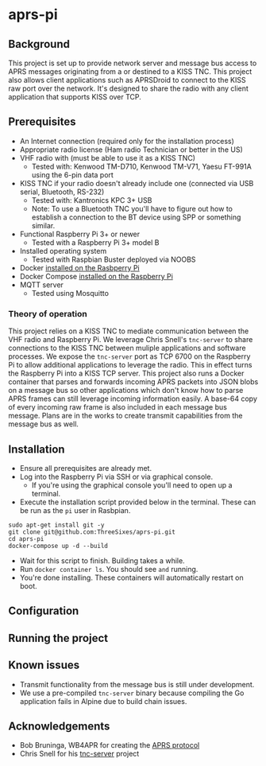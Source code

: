 # aprs-pi
## Background
This project is set up to provide network server and message bus access to APRS messages 
originating from a or destined to a KISS TNC. This project also allows client applications such as APRSDroid to connect to the KISS raw port over the network. It's designed to share the radio with any client application that supports KISS over TCP.

## Prerequisites
- An Internet connection (required only for the installation process)
- Appropriate radio license (Ham radio Technician or better in the US)
- VHF radio with (must be able to use it as a KISS TNC)
  - Tested with: Kenwood TM-D710, Kenwood TM-V71, Yaesu FT-991A using the 6-pin data port
- KISS TNC if your radio doesn't already include one (connected via USB serial, Bluetooth, RS-232)
  - Tested with: Kantronics KPC 3+ USB
  - Note: To use a Bluetooth TNC you'll have to figure out how to establish a connection to the BT device using SPP or something similar.
- Functional Raspberry Pi 3+ or newer
  - Tested with a Raspberry Pi 3+ model B
- Installed operating system
  - Tested with Raspbian Buster deployed via NOOBS
- Docker [installed on the Rasbperry Pi](https://docs.docker.com/engine/install/debian/)
- Docker Compose [installed on the Raspberry Pi](https://docs.docker.com/engine/install/debian/)
- MQTT server
  - Tested using Mosquitto

### Theory of operation
This project relies on a KISS TNC to mediate communication between the VHF radio and Raspberry Pi. We leverage Chris Snell's `tnc-server` to share connections to the KISS TNC between muliple applications and software processes. We expose the `tnc-server` port as TCP 6700 on the Raspberry Pi to allow additional applications to leverage the radio. This in effect turns the Raspberry Pi into a KISS TCP server. This project also runs a Docker container that parses and forwards incoming APRS packets into JSON blobs on a message bus so other applications which don't know how to parse APRS frames can still leverage incoming information easily. A base-64 copy of every incoming raw frame is also included in each message bus message. Plans are in the works to create transmit capabilities from the message bus as well.

## Installation
- Ensure all prerequisites are already met.
- Log into the Raspberry Pi via SSH or via graphical console.
  - If you're using the graphical console you'll need to open up a terminal.
- Execute the installation script provided below in the terminal. These can be run as the `pi` user in Rasbpian.
```
sudo apt-get install git -y
git clone git@github.com:ThreeSixes/aprs-pi.git
cd aprs-pi
docker-compose up -d --build
```
- Wait for this script to finish. Building takes a while.
- Run `docker container ls`. You should see `` and `` running.
- You're done installing. These containers will automatically restart on boot.

## Configuration

## Running the project

## Known issues
* Transmit functionality from the message bus is still under development.
* We use a pre-compiled `tnc-server` binary because compiling the Go application fails in Alpine due to build chain issues.

## Acknowledgements
* Bob Bruninga, WB4APR for creating the [APRS protocol](http://www.aprs.org)
* Chris Snell for his [tnc-server](https://github.com/chrissnell/tnc-server) project